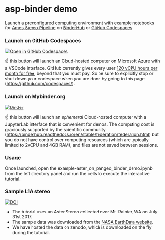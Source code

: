 # asp-binder demo

Launch a preconfigured computing environment with example notebooks for [Ames Stereo Pipeline](ASP) on [BinderHub](https://mybinder.org) or [GitHub Codespaces](https://github.com/features/codespaces)

### Launch on GitHub Codespaces
[![Open in GitHub Codespaces](https://github.com/codespaces/badge.svg)](https://codespaces.new/uw-cryo/asp-binder-demo?quickstart=1)

☝️ this button will launch an Cloud-hosted computer on Microsoft Azure with a VSCode interface. GitHub currently gives every user [120 vCPU hours per month for free](https://docs.github.com/en/billing/managing-billing-for-github-codespaces/about-billing-for-github-codespaces#monthly-included-storage-and-core-hours-for-personal-accounts), beyond that you must pay. So be sure to explicitly stop or shut down your codespace when you are done by going to this page (https://github.com/codespaces/). 

### Launch on Mybinder.org
[![Binder](https://mybinder.org/badge_logo.svg)](https://mybinder.org/v2/gh/uw-cryo/asp-binder-demo/binder?urlpath=git-pull?repo=https://github.com/uw-cryo/asp-binder-demo%26amp%3Bbranch=master%26amp%3Burlpath=lab/tree/asp-binder-demo/example.ipynb/%3Fautodecode)

☝️ this button will launch an *ephemeral* Cloud-hosted computer with a JupyterLab interface that is convenient for demos. The computing cost is graciously supported by the scientific community (https://binderhub.readthedocs.io/en/stable/federation/federation.html) but you do not have control over computing resources (which are typically limited to 2vCPU and 4GB RAM), and files are not saved between sessions.

### Usage
Once launched, open the example-aster\_on\_pangeo\_binder\_demo.ipynb from the left directory panel and run the cells to execute the interactive tutorial.

### Sample L1A stereo 
[![DOI](https://zenodo.org/badge/DOI/10.5281/zenodo.7972223.svg)](https://doi.org/10.5281/zenodo.7972223)
* The tutorial uses an Aster Stereo collected over Mt. Rainier, WA on July 31st 2017. 
* The sample data was downloaded from the [NASA EarthData website](https://www.earthdata.nasa.gov/).
* We have hosted the data on zenodo, which is downloaded on the fly during the tutorial.
